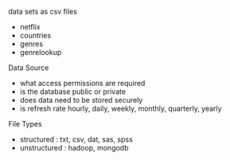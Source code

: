 data sets as csv files
- netflix
- countries
- genres
- genrelookup

Data Source
- what access permissions are required
- is the database public or private
- does data need to be stored securely
- is refresh rate hourly, daily, weekly, monthly, quarterly, yearly

File Types
- structured : txt, csv, dat, sas, spss
- unstructured : hadoop, mongodb

